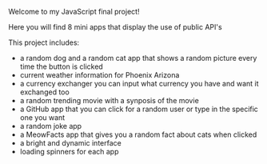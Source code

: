 Welcome to my JavaScript final project!

Here you will find 8 mini apps that display the use of public API's

This project includes:

- a random dog and a random cat app that shows a random picture every time the button is clicked
- current weather information for Phoenix Arizona
- a currency exchanger you can input what currency you have and want it exchanged too
- a random trending movie with a synposis of the movie
- a GitHub app that you can click for a random user or type in the specific one you want
- a random joke app
- a MeowFacts app that gives you a random fact about cats when clicked
- a bright and dynamic interface
- loading spinners for each app